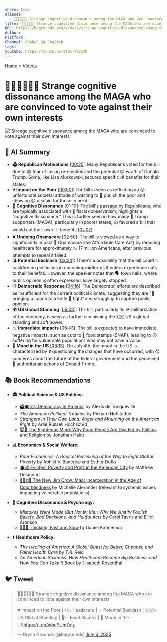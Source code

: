```yaml
---
share: true
aliases:
  - 😵‍💫🇺🇸🐘🚫 Strange cognitive dissonance among the MAGA who are convinced to vote against their own interests
title: 😵‍💫🇺🇸🐘🚫 Strange cognitive dissonance among the MAGA who are convinced to vote against their own interests
URL: https://bagrounds.org/videos/strange-cognitive-dissonance-among-the-maga-who-are-convinced-to-vote-against-their-own-interests
Author: 
Platform: 
Channel: FRANCE 24 English
tags: 
youtube: https://youtu.be/2fUs-YDzZPU
---
```

[Home](../index.md) > [Videos](./index.md)  
# 😵‍💫🇺🇸🐘🚫 Strange cognitive dissonance among the MAGA who are convinced to vote against their own interests  
!['Strange cognitive dissonance among the MAGA who are convinced to vote against their own interests'](https://youtu.be/2fUs-YDzZPU)  
  
## 🤖 AI Summary  
* 🗳️ **Republican Motivations** \[[00:25](http://www.youtube.com/watch?v=2fUs-YDzZPU&t=25)\]: Many Republicans voted for the bill due to 😨 fear of losing re-election and the potential 😡 wrath of Donald Trump. Some, like Lisa Murkowski, secured specific 💰 benefits for their states.  
* 💔 **Impact on the Poor** \[[00:50](http://www.youtube.com/watch?v=2fUs-YDzZPU&t=50)\]: The bill is seen as reflecting an 😔 unfortunate societal attitude of wanting to 🔨 punish the poor and showing 😠 disdain for those in need.  
* 🤯 **Cognitive Dissonance** \[[01:10](http://www.youtube.com/watch?v=2fUs-YDzZPU&t=70)\]: The bill's passage by Republicans, who are typically associated with 🏦 fiscal conservatism, highlights a "cognitive dissonance." This is further seen in how many 🧢 Trump supporters (MAGA), particularly in poorer states, 👍 favored a bill that would cut their own 📉 benefits \[[02:07](http://www.youtube.com/watch?v=2fUs-YDzZPU&t=127)\].  
* ❌ **Undoing Obamacare** \[[02:50](http://www.youtube.com/watch?v=2fUs-YDzZPU&t=170)\]: The bill is viewed as a way to significantly impact 🏥 Obamacare (the Affordable Care Act) by reducing healthcare for approximately 📉 17 million Americans, after previous attempts to repeal it failed.  
* 💣 **Potential Backlash** \[[03:24](http://www.youtube.com/watch?v=2fUs-YDzZPU&t=204)\]: There's a possibility that the bill could 💥 backfire on politicians in upcoming midterms if voters experience cuts to their benefits. However, the speaker notes that 🗣️ town halls, where public opinion is often expressed, have largely stopped.  
* 👎 **Democratic Response** \[[04:16](http://www.youtube.com/watch?v=2fUs-YDzZPU&t=256)\]: The Democrats' efforts are described as insufficient for the current political climate, suggesting they are "🥄 bringing a spoon to a knife 🔪 fight" and struggling to capture public opinion.  
* 🌍 **US Global Standing** \[[05:03](http://www.youtube.com/watch?v=2fUs-YDzZPU&t=303)\]: The bill, particularly its 🪖 militarization of the economy, is seen as further diminishing the 🇺🇸 US's global standing and soft power.  
* 📉 **Immediate Impacts** \[[05:43](http://www.youtube.com/watch?v=2fUs-YDzZPU&t=343)\]: The bill is expected to have immediate negative impacts, such as cuts to 🍔 food stamps (SNAP), leading to 😥 suffering for vulnerable populations who may not have a voice.  
* 🤔 **Mood in the US** \[[06:13](http://www.youtube.com/watch?v=2fUs-YDzZPU&t=373)\]: On July 4th, the mood in the US is characterized by ❓ questioning the changes that have occurred, with 😟 concerns about the future of the federal government and the perceived 👑 authoritarian actions of Donald Trump.  
  
## 📚 Book Recommendations  
* **🏛️ Political Science & US Politics:**  
    * [🗳️🕊️🇺🇸 Democracy in America](../books/democracy-in-america.md) by Alexis de Tocqueville  
    * *The American Political Tradition* by Richard Hofstadter  
    * *Strangers in Their Own Land: Anger and Mourning on the American Right* by Arlie Russell Hochschild  
    * [😇🧠 The Righteous Mind: Why Good People Are Divided by Politics and Religion](../books/the-righteous-mind.md) by Jonathan Haidt  
  
* **📊 Economics & Social Welfare:**  
    * *Poor Economics: A Radical Rethinking of the Way to Fight Global Poverty* by Abhijit V. Banerjee and Esther Duflo  
    * [🏚️💰 Evicted: Poverty and Profit in the American City](../books/evicted-poverty-and-profit-in-the-american-city.md) by Matthew Desmond  
    * [🧑🏿⛓️🙈 The New Jim Crow: Mass Incarceration in the Age of Colorblindness](../books/the-new-jim-crow-mass-incarceration-in-the-age-of-colorblindness.md) by Michelle Alexander (relevant to systemic issues impacting vulnerable populations)  
  
* **🧠 Cognitive Dissonance & Psychology:**  
    * *Mistakes Were Made (But Not by Me): Why We Justify Foolish Beliefs, Bad Decisions, and Hurtful Acts* by Carol Tavris and Elliot Aronson  
    * [🤔🐇🐢 Thinking, Fast and Slow](../books/thinking-fast-and-slow.md) by Daniel Kahneman  
  
* **⚕️ Healthcare Policy:**  
    * *The Healing of America: A Global Quest for Better, Cheaper, and Fairer Health Care* by T.R. Reid  
    * *An American Sickness: How Healthcare Became Big Business and How You Can Take It Back* by Elisabeth Rosenthal  
  
## 🐦 Tweet  
<blockquote class="twitter-tweet" data-theme="dark"><p lang="en" dir="ltr">😵‍💫🇺🇸🐘🚫 Strange cognitive dissonance among the MAGA who are convinced to vote against their own interests<br><br>💔 Impact on the Poor | ⚕️📉 Healthcare | 💥 Potential Backlash | 🇺🇸📉 US Global Standing | 🍔📉 Food Stamps | 🤔 Mood in the US<a href="https://t.co/wbePUm7qlz">https://t.co/wbePUm7qlz</a></p>&mdash; Bryan Grounds (@bagrounds) <a href="https://twitter.com/bagrounds/status/1941668441422954722?ref_src=twsrc%5Etfw">July 6, 2025</a></blockquote> <script async src="https://platform.twitter.com/widgets.js" charset="utf-8"></script>